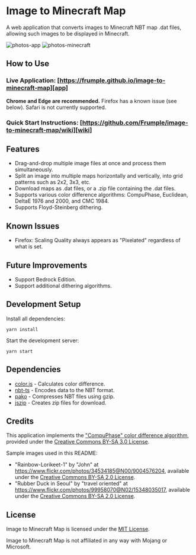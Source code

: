 # Image to Minecraft Map

A web application that converts images to Minecraft NBT map .dat files, allowing such images to be displayed in Minecraft.

![photos-app](https://user-images.githubusercontent.com/68396/216803044-6cf1b116-d99d-4b95-818a-d7f8da15497a.png)
![photos-minecraft](https://user-images.githubusercontent.com/68396/216803198-c1311fcb-5a41-4781-8e41-a3b2a7d8a35a.png)

## How to Use

### Live Application: [https://frumple.github.io/image-to-minecraft-map][app]

**Chrome and Edge are recommended.** Firefox has a known issue (see below). Safari is not currently supported.

### Quick Start Instructions: [https://github.com/Frumple/image-to-minecraft-map/wiki][wiki]

## Features

- Drag-and-drop multiple image files at once and process them simultaneously.
- Split an image into multiple maps horizontally and vertically, into grid patterns such as 2x2, 3x3, etc.
- Download maps as .dat files, or a .zip file containing the .dat files.
- Supports various color difference algorithms: CompuPhase, Euclidean, DeltaE 1976 and 2000, and CMC 1984.
- Supports Floyd-Steinberg dithering.

## Known Issues

- Firefox: Scaling Quality always appears as "Pixelated" regardless of what is set.

## Future Improvements

- Support Bedrock Edition.
- Support additional dithering algorithms.

## Development Setup

Install all dependencies:

    yarn install

Start the development server:

    yarn start

## Dependencies

- [color.js][color.js] - Calculates color difference.
- [nbt-ts][nbt-ts] - Encodes data to the NBT format.
- [pako][pako] - Compresses NBT files using gzip.
- [jszip][jszip] - Creates zip files for download.

## Credits

This application implements the ["CompuPhase" color difference algorithm][compuphase], provided under the [Creative Commons BY-SA 3.0 License][cc-by-sa-3].

Sample images used in this README:
- "Rainbow-Lorikeet-1" by "John" at https://www.flickr.com/photos/34534185@N00/9004576204, available under the [Creative Commons BY-SA 2.0 License][cc-by-sa-2].
- "Rubber Duck in Seoul" by "travel oriented" at https://www.flickr.com/photos/99958070@N02/15348035017, available under the [Creative Commons BY-SA 2.0 License][cc-by-sa-2].

## License

Image to Minecraft Map is licensed under the [MIT License][mit].

Image to Minecraft Map is not affiliated in any way with Mojang or Microsoft.

[app]: https://frumple.github.io/image-to-minecraft-map
[cc-by-sa-2]: https://creativecommons.org/licenses/by-sa/2.0/
[cc-by-sa-3]: https://creativecommons.org/licenses/by-sa/3.0/
[color.js]: https://colorjs.io/
[compuphase]: https://www.compuphase.com/cmetric.htm
[issues]: https://github.com/Frumple/image-to-minecraft-map/issues
[jszip]: https://github.com/Stuk/jszip
[mit]: https://choosealicense.com/licenses/mit/
[nbt-ts]: https://github.com/janispritzkau/nbt-ts
[pako]: https://github.com/nodeca/pako
[wiki]: https://github.com/Frumple/image-to-minecraft-map/wiki
